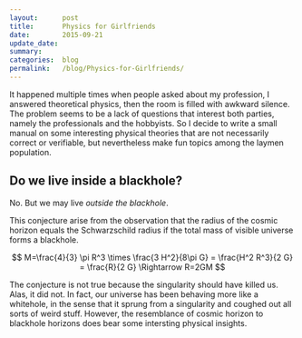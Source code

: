 ```yaml
---
layout:      post
title:       Physics for Girlfriends
date:        2015-09-21
update_date: 
summary:     
categories:  blog
permalink:   /blog/Physics-for-Girlfriends/
---
```


It happened multiple times when people asked about my profession, I answered theoretical physics, then the room is filled with awkward silence. The problem seems to be a lack of questions that interest both parties, namely the professionals and the hobbyists. So I decide to write a small manual on some interesting physical theories that are not necessarily correct or verifiable, but nevertheless make fun topics among the laymen population.

## Do we live inside a blackhole?

No. But we may live _outside the blackhole_.

This conjecture arise from the observation that the radius of the cosmic horizon equals the Schwarzschild radius if the total mass of visible universe forms a blackhole.

$$ M=\frac{4}{3} \pi R^3 \times \frac{3 H^2}{8\pi G} = \frac{H^2 R^3}{2 G} = \frac{R}{2 G} \Rightarrow R=2GM $$

The conjecture is not true because the singularity should have killed us. Alas, it did not. In fact, our universe has been behaving more like a whitehole, in the sense that it sprung from a singularity and coughed out all sorts of weird stuff. However, the resemblance of cosmic horizon to blackhole horizons does bear some intersting physical insights.